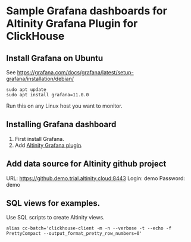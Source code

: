 # Sample Grafana dashboards for Altinity Grafana Plugin for ClickHouse

## Install Grafana on Ubuntu
See https://grafana.com/docs/grafana/latest/setup-grafana/installation/debian/
```
sudo apt update
sudo apt install grafana=11.0.0
```

Run this on any Linux host you want to monitor. 

## Installing Grafana dashboard

1. First install Grafana.
2. Add [Altinity Grafana plugin](https://grafana.com/grafana/plugins/vertamedia-clickhouse-datasource/).

## Add data source for Altinity github project

URL: https://github.demo.trial.altinity.cloud:8443
Login: demo
Password: demo

## SQL views for examples. 

Use SQL scripts to create Altinity views. 
```
alias cc-batch='clickhouse-client -m -n --verbose -t --echo -f PrettyCompact --output_format_pretty_row_numbers=0'
```
